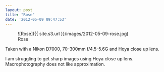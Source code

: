 ```yaml
---
layout: post
title: "Rose"
date: '2012-05-09 09:47:53'
---
```


<figure>
  ![Rose]({{ site.s3.url }}/images/2012-05-09-rose.jpg)
  <figcaption>Rose</figcaption>
</figure>

Taken with a Nikon D7000, 70-300mm f/4.5-5.6G and Hoya close up lens.

I am struggling to get sharp images using Hoya close up lens. Macrophotography does not like approximation.
